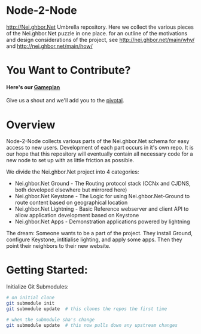 Node-2-Node
===========

http://Nei.ghbor.Net Umbrella repository. Here we collect the various pieces of the Nei.ghbor.Net puzzle in one place.
for an outline of the motivations and design considerations of the project, see http://nei.ghbor.net/main/why/ and http://nei.ghbor.net/main/how/

You Want to Contribute?
=======================

#### Here's our [Gameplan](https://www.pivotaltracker.com/s/projects/834121)

Give us a shout and we'll add you to the [pivotal](https://www.pivotaltracker.com/s/projects/834121).

Overview
========

Node-2-Node collects various parts of the Nei.ghbor.Net schema for easy access to new users. Development of each part occurs in it's own repo.
It is our hope that this repository will eventually contain all necessary code for a new node to set up with as little friction as possible.

We divide the Nei.ghbor.Net project into 4 categories:

* Nei.ghbor.Net Ground - The Routing protocol stack (CCNx and CJDNS, both developed elsewhere but mirrored here)
* Nei.ghbor.Net Keystone - The Logic for using Nei.ghbor.Net-Ground to route content based on geographical location
* Nei.ghbor.Net Lightning - Basic Reference webserver and client API to allow application development based on Keystone
* Nei.ghbor.Net Apps - Demonstration applications powered by lightning

The dream: Someone wants to be a part of the project. They install Ground, configure Keystone, intitialise lighting, and apply some apps. Then they point their neighbors to their new website.

Getting Started:
================

Initialize Git Submodules:

```bash
# on initial clone
git submodule init
git submodule update  # this clones the repos the first time

# when the submodule sha's change
git submodule update  # this now pulls down any upstream changes
```
